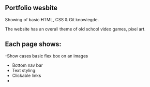 ## Portfolio wesbite 

Showing of basic HTML, CSS & Git knowlegde.

The website has an overall theme of old school video games, pixel art.

## Each page shows:
-Show cases basic flex box on an images
- Bottom nav bar
- Text styling
- Clickable links
- 